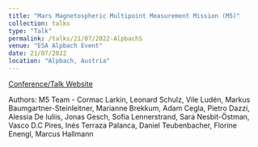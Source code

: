 ```yaml
---
title: "Mars Magnetospheric Multipoint Measurement Mission (M5)"
collection: talks
type: "Talk"
permalink: /talks/21/07/2022-AlpbachS
venue: "ESA Alpbach Event"
date: 21/07/2022
location: "Alpbach, Austria"
---
```


[Conference/Talk Website](https://www.summerschoolalpbach.at/docs/2022/Team_Red_Presentation.pdf)

Authors: M5 Team - Cormac Larkin, Leonard Schulz, Vile Ludén, Markus Baumgartner-Steinleitner, Marianne Brekkum, Adam Cegla, Pietro Dazzi, Alessia De Iuliis, Jonas Gesch, Sofia Lennerstrand, Sara Nesbit-Östman, Vasco D.C Pires, Inés Terraza Palanca, Daniel Teubenbacher, Florine Enengl, Marcus Hallmann
